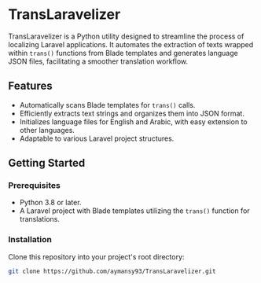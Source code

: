 # TransLaravelizer

TransLaravelizer is a Python utility designed to streamline the process of localizing Laravel applications. It automates the extraction of texts wrapped within `trans()` functions from Blade templates and generates language JSON files, facilitating a smoother translation workflow.

## Features

- Automatically scans Blade templates for `trans()` calls.
- Efficiently extracts text strings and organizes them into JSON format.
- Initializes language files for English and Arabic, with easy extension to other languages.
- Adaptable to various Laravel project structures.

## Getting Started

### Prerequisites

- Python 3.8 or later.
- A Laravel project with Blade templates utilizing the `trans()` function for translations.

### Installation

Clone this repository into your project's root directory:

```bash
git clone https://github.com/aymansy93/TransLaravelizer.git
